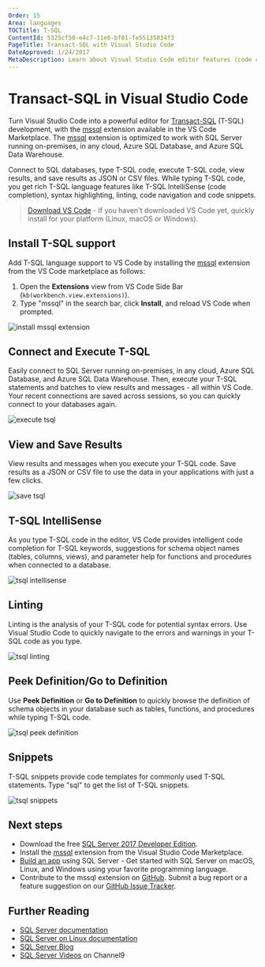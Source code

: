 ```yaml
---
Order: 15
Area: languages
TOCTitle: T-SQL
ContentId: 5325cf50-e4c7-11e6-bf01-fe55135034f3
PageTitle: Transact-SQL with Visual Studio Code
DateApproved: 1/24/2017
MetaDescription: Learn about Visual Studio Code editor features (code completion, debugging, snippets, linting) for Transact-SQL.
---
```

# Transact-SQL in Visual Studio Code

Turn Visual Studio Code into a powerful editor for [Transact-SQL]  (T-SQL) development, with the [mssql] extension available in the VS Code Marketplace. The [mssql] extension is optimized to work with SQL Server running on-premises, in any cloud, Azure SQL Database, and Azure SQL Data Warehouse.

Connect to SQL databases, type T-SQL code, execute T-SQL code, view results, and save results as JSON or CSV files. While typing T-SQL code, you get rich T-SQL language features like T-SQL IntelliSense (code completion), syntax highlighting, linting, code navigation and code snippets.

> [Download VS Code] - If you haven't downloaded VS Code yet, quickly install for your platform (Linux, macOS or Windows).

## Install T-SQL support

Add T-SQL language support to VS Code by installing the [mssql] extension from the VS Code marketplace as follows:

1. Open the **Extensions** view from VS Code Side Bar (`kb(workbench.view.extensions)`).
2. Type "mssql" in the search bar, click **Install**, and reload VS Code when prompted.

![install mssql extension](images/tsql/install-mssql.png)

## Connect and Execute T-SQL

Easily connect to SQL Server running on-premises, in any cloud, Azure SQL Database, and Azure SQL Data Warehouse. Then, execute your T-SQL statements and batches to view results and messages - all within VS Code. Your recent connections are saved across sessions, so you can quickly connect to your databases again.

![execute tsql](images/tsql/execute.gif)

## View and Save Results

View results and messages when you execute your T-SQL code. Save results as a JSON or CSV file to use the data in your applications with just a few clicks.

![save tsql](images/tsql/save.gif)

## T-SQL IntelliSense

As you type T-SQL code in the editor, VS Code provides intelligent code completion for T-SQL keywords, suggestions for schema object names (tables, columns, views), and parameter help for functions and procedures when connected to a database.

![tsql intellisense](images/tsql/intellisense.gif)

## Linting

Linting is the analysis of your T-SQL code for potential syntax errors. Use Visual Studio Code to quickly navigate to the errors and warnings in your T-SQL code as you type.

![tsql linting](images/tsql/linting.gif)

## Peek Definition/Go to Definition

Use **Peek Definition** or **Go to Definition** to quickly browse the definition of schema objects in your database such as tables, functions, and procedures while typing T-SQL code.

![tsql peek definition](images/tsql/peekdefinition.gif)

## Snippets

T-SQL snippets provide code templates for commonly used T-SQL statements. Type "sql" to get the list of T-SQL snippets.

![tsql snippets](images/tsql/snippets.gif)

## Next steps

* Download the free [SQL Server 2017 Developer Edition].
* Install the [mssql] extension from the Visual Studio Code Marketplace.
* [Build an app] using SQL Server - Get started with SQL Server on macOS, Linux, and Windows using your favorite programming language.
* Contribute to the mssql extension on [GitHub]. Submit a bug report or a feature suggestion on our [GitHub Issue Tracker].

## Further Reading

* [SQL Server documentation]
* [SQL Server on Linux documentation]
* [SQL Server Blog]
* [SQL Server Videos] on Channel9

[Transact-SQL]: https://docs.microsoft.com/sql/t-sql/language-reference
[mssql]: https://aka.ms/mssql-marketplace
[Download VS Code]: https://code.visualstudio.com/download
[SQL Server 2017 Developer Edition]: https://www.microsoft.com/sql-server/sql-server-downloads
[Build an app]: https://aka.ms/sqldev
[SQL Server documentation]: https://docs.microsoft.com/sql/sql-server/sql-server-technical-documentation
[SQL Server on Linux documentation]: https://docs.microsoft.com/sql/linux/
[SQL Server Blog]: https://blogs.technet.microsoft.com/dataplatforminsider/
[SQL Server Videos]: https://channel9.msdn.com/Tags/sql+server
[GitHub]: https://github.com/microsoft/vscode-mssql
[GitHub Issue Tracker]: https://github.com/microsoft/vscode-mssql/issues
